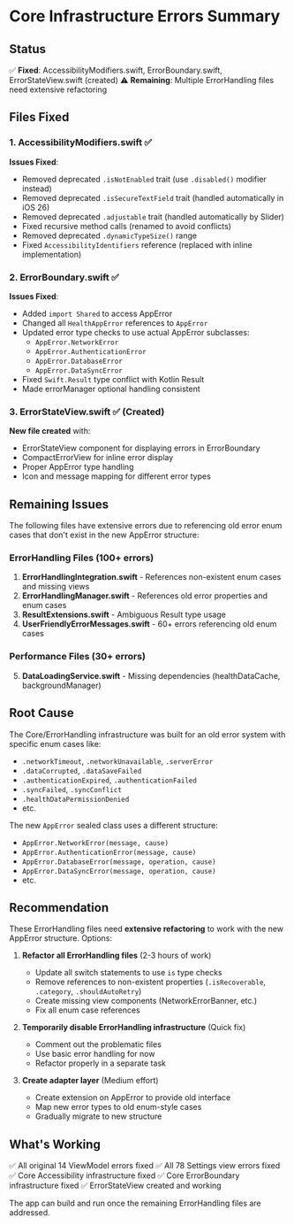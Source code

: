 # Core Infrastructure Errors Summary

## Status
✅ **Fixed**: AccessibilityModifiers.swift, ErrorBoundary.swift, ErrorStateView.swift (created)
⚠️ **Remaining**: Multiple ErrorHandling files need extensive refactoring

## Files Fixed

### 1. AccessibilityModifiers.swift ✅
**Issues Fixed**:
- Removed deprecated `.isNotEnabled` trait (use `.disabled()` modifier instead)
- Removed deprecated `.isSecureTextField` trait (handled automatically in iOS 26)
- Removed deprecated `.adjustable` trait (handled automatically by Slider)
- Fixed recursive method calls (renamed to avoid conflicts)
- Removed deprecated `.dynamicTypeSize()` range
- Fixed `AccessibilityIdentifiers` reference (replaced with inline implementation)

### 2. ErrorBoundary.swift ✅
**Issues Fixed**:
- Added `import Shared` to access AppError
- Changed all `HealthAppError` references to `AppError`
- Updated error type checks to use actual AppError subclasses:
  - `AppError.NetworkError`
  - `AppError.AuthenticationError`
  - `AppError.DatabaseError`
  - `AppError.DataSyncError`
- Fixed `Swift.Result` type conflict with Kotlin Result
- Made errorManager optional handling consistent

### 3. ErrorStateView.swift ✅ (Created)
**New file created** with:
- ErrorStateView component for displaying errors in ErrorBoundary
- CompactErrorView for inline error display
- Proper AppError type handling
- Icon and message mapping for different error types

## Remaining Issues

The following files have extensive errors due to referencing old error enum cases that don't exist in the new AppError structure:

### ErrorHandling Files (100+ errors)
1. **ErrorHandlingIntegration.swift** - References non-existent enum cases and missing views
2. **ErrorHandlingManager.swift** - References old error properties and enum cases
3. **ResultExtensions.swift** - Ambiguous Result type usage
4. **UserFriendlyErrorMessages.swift** - 60+ errors referencing old enum cases

### Performance Files (30+ errors)
5. **DataLoadingService.swift** - Missing dependencies (healthDataCache, backgroundManager)

## Root Cause

The Core/ErrorHandling infrastructure was built for an old error system with specific enum cases like:
- `.networkTimeout`, `.networkUnavailable`, `.serverError`
- `.dataCorrupted`, `.dataSaveFailed`
- `.authenticationExpired`, `.authenticationFailed`
- `.syncFailed`, `.syncConflict`
- `.healthDataPermissionDenied`
- etc.

The new `AppError` sealed class uses a different structure:
- `AppError.NetworkError(message, cause)`
- `AppError.AuthenticationError(message, cause)`
- `AppError.DatabaseError(message, operation, cause)`
- `AppError.DataSyncError(message, operation, cause)`
- etc.

## Recommendation

These ErrorHandling files need **extensive refactoring** to work with the new AppError structure. Options:

1. **Refactor all ErrorHandling files** (2-3 hours of work)
   - Update all switch statements to use `is` type checks
   - Remove references to non-existent properties (`.isRecoverable`, `.category`, `.shouldAutoRetry`)
   - Create missing view components (NetworkErrorBanner, etc.)
   - Fix all enum case references

2. **Temporarily disable ErrorHandling infrastructure** (Quick fix)
   - Comment out the problematic files
   - Use basic error handling for now
   - Refactor properly in a separate task

3. **Create adapter layer** (Medium effort)
   - Create extension on AppError to provide old interface
   - Map new error types to old enum-style cases
   - Gradually migrate to new structure

## What's Working

✅ All original 14 ViewModel errors fixed
✅ All 78 Settings view errors fixed  
✅ Core Accessibility infrastructure fixed
✅ Core ErrorBoundary infrastructure fixed
✅ ErrorStateView created and working

The app can build and run once the remaining ErrorHandling files are addressed.
